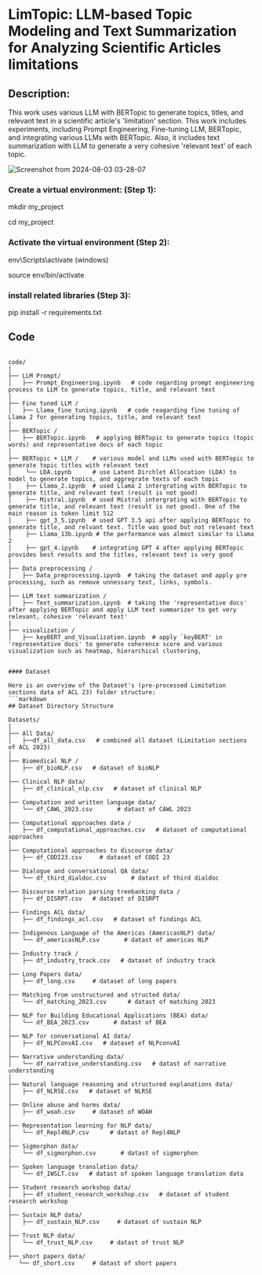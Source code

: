 # LimTopic: LLM-based Topic Modeling and Text Summarization for Analyzing Scientific Articles limitations

## Description:
This work uses various LLM with BERTopic to generate topics, titles, and relevant text in a scientific article's 'limitation' section. 
This work includes experiments, including Prompt Engineering, Fine-tuning LLM, BERTopic, and integrating various LLMs with BERTopic. Also, it includes text summarization with LLM to generate a very cohesive
'relevant text' of each topic.


![Screenshot from 2024-08-03 03-28-07](https://github.com/user-attachments/assets/a45bf4d0-ca25-4194-b625-8b39ff382d2d)

### Create a virtual environment: (Step 1): 
mkdir my_project 

cd my_project

### Activate the virtual environment (Step 2): 
env\Scripts\activate (windows)

source env/bin/activate

### install related libraries (Step 3):
pip install -r requirements.txt

## Code

```plaintext

code/
│
├── LLM Prompt/                
│   ├── Prompt_Engineering.ipynb   # code regarding prompt engineering process to LLM to generate topics, title, and relevant text
│
├── Fine tuned LLM /               
│   ├── Llama_fine_tuning.ipynb   # code reagarding fine tuning of Llama 2 for generating topics, title, and relevant text
│
├── BERTopic /             
│   ├── BERTopic.ipynb   # applying BERTopic to generate topics (topic words) and representative docs of each topic      
│
├── BERTopic + LLM /    # various model and LLMs used with BERTopic to generate topic titles with relevant text           
│    └── LDA.ipynb      # use Latent Dirchlet Allocation (LDA) to model to generate topics, and aggregrate texts of each topic
│    ├── Llama_2.ipynb  # used Llama 2 intergrating with BERTopic to generate title, and relevant text (result is not good)
│    ├── Mistral.ipynb  # used Mistral intergrating with BERTopic to generate title, and relevant text (result is not good). One of the main reason is token limit 512 
│    ├── gpt_3_5.ipynb  # used GPT 3.5 api after applying BERTopic to generate title, and relvant text. Title was good but not relevant text
│    ├── Llama_13b.ipynb # the performance was almost similar to Llama 2 
│    ├── gpt_4.ipynb    # integrating GPT 4 after applying BERTopic provides best results and the titles, relevant text is very good
|
├── Data preprocessing /               
│   ├── Data_preprocessing.ipynb  # taking the dataset and apply pre processing, such as remove unnessary text, links, symbols. 
|
├── LLM text summarization /               
│   ├── Text_summarization.ipynb  # taking the 'representative docs' after applying BERTopic and apply LLM text summarizer to get very relevant, cohesive 'relevant text'
|
├── visualization /               
│   ├── keyBERT_and_Visualization.ipynb  # apply `keyBERT' in 'representative docs' to generate coherence score and various visualization such as heatmap, hierarchical clustering, 


#### Dataset 

Here is an overview of the Dataset's (pre-processed Limitation sections data of ACL 23) folder structure:
```markdown
## Dataset Directory Structure

Datasets/
│
├── All Data/                
│   ├──df_all_data.csv   # combined all dataset (Limitation sections of ACL 2023)
│
├── Biomedical NLP /               
│   ├── df_bioNLP.csv   # dataset of bioNLP
│
├── Clinical NLP data/             
│   ├── df_clinical_nlp.csv   # dataset of clinical NLP      
│
├── Computation and written language data/               
│   └── df_CAWL_2023.csv       # datast of CAWL 2023
│
├── Computational approaches data /               
│   ├── df_computational_approaches.csv   # dataset of computational approaches
│
├── Computational approaches to discourse data/             
│   ├── df_CODI23.csv     # dataset of CODI 23 
│
├── Dialogue and conversational QA data/               
│   └── df_third_dialdoc.csv       # datast of third dialdoc
|
├── Discourse relation parsing treebanking data /               
│   ├── df_DISRPT.csv   # dataset of DISRPT
│
├── Findings ACL data/             
│   ├── df_findings_acl.csv   # dataset of findings ACL
│
├── Indigenous Language of the Americas (AmericasNLP) data/               
│   └── df_americasNLP.csv       # datast of americas NLP
│
├── Industry track /               
│   ├── df_industry_track.csv   # dataset of industry track
│
├── Long Papers data/             
│   ├── df_long.csv     # dataset of long papers
│
├── Matching from unstructured and structed data/               
│   └── df_matching_2023.csv      # datast of matching 2023
|
├── NLP for Building Educational Applications (BEA) data/               
│   └── df_BEA_2023.csv       # datast of BEA
|
├── NLP for conversational AI data/             
│   ├── df_NLPConvAI.csv   # dataset of NLPconvAI
│
├── Narrative understanding data/               
│   └── df_narrative_understanding.csv   # datast of narrative understanding
│
├── Natural language reasoning and structured explanations data/           
│   ├── df_NLRSE.csv   # dataset of NLRSE
│
├── Online abuse and harms data/             
│   ├── df_woah.csv     # dataset of WOAH
│
├── Representation learning for NLP data/               
│   └── df_Repl4NLP.csv      # datast of Repl4NLP
|
├── Sigmorphon data/               
│   └── df_sigmorphon.csv       # datast of sigmorphon
|
├── Spoken language translation data/               
│   └── df_IWSLT.csv   # datast of spoken language translation data
│
├── Student research workshop data/           
│   ├── df_student_research_workshop.csv   # dataset of student research workshop
│
├── Sustain NLP data/             
│   ├── df_sustain_NLP.csv     # dataset of sustain NLP
│
├── Trust NLP data/               
│   └── df_trust_NLP.csv     # datast of trust NLP
|
├── short papers data/               
   └── df_short.csv     # datast of short papers 



 

